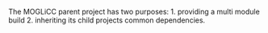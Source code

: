 The MOGLiCC parent project has two purposes: 1. providing a multi module build 2. inheriting its child projects common dependencies. 